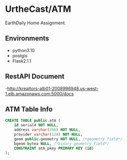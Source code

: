 # UrtheCast/ATM
EarthDaily Home Assignment.

## Environments
- python3.10
- postgis
- Flask2.1.1

## RestAPI Document
-http://krealtors-alb01-2008996948.us-west-1.elb.amazonaws.com:5000/docs

## ATM Table Info

```sql
CREATE TABLE public.atm (
	id serial4 NOT NULL,
	address varchar(256) NOT NULL,
	provider varchar(128) NOT NULL,
	geom public.geometry NOT NULL, /*geometry field*/
	bgeom bytea NULL, /*binary geometry field*/
	CONSTRAINT atm_pkey PRIMARY KEY (id)
);
```


